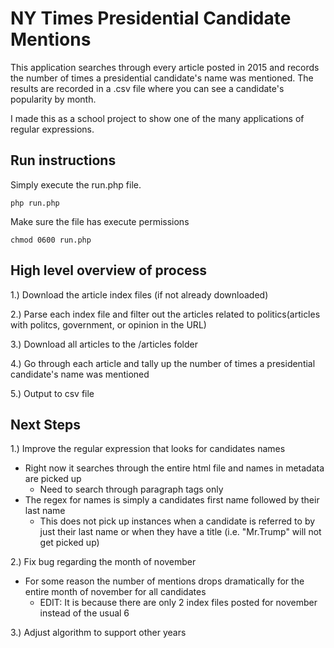 # NY Times Presidential Candidate Mentions
This application searches through every article posted in 2015 and records the number of times a presidential candidate's name was mentioned. The results are recorded in a .csv file where you can see a candidate's popularity by month. 

I made this as a school project to show one of the many applications of regular expressions. 

## Run instructions

Simply execute the run.php file. 

`` php run.php ``

Make sure the file has execute permissions

`` chmod 0600 run.php ``

## High level overview of process

1.) Download the article index files (if not already downloaded)

2.) Parse each index file and filter out the articles related to politics(articles with politcs, government, or opinion in the URL) 

3.) Download all articles to the /articles folder

4.) Go through each article and tally up the number of times a presidential candidate's name was mentioned

5.) Output to csv file

## Next Steps

1.) Improve the regular expression that looks for candidates names
  - Right now it searches through the entire html file and names in metadata are picked up
    - Need to search through paragraph tags only
  - The regex for names is simply a candidates first name followed by their last name
    - This does not pick up instances when a candidate is referred to by just their last name or when they have a title (i.e. "Mr.Trump" will not get picked up)
    
2.) Fix bug regarding the month of november
  - For some reason the number of mentions drops dramatically for the entire month of november for all candidates
    - EDIT: It is because there are only 2 index files posted for november instead of the usual 6 

3.) Adjust algorithm to support other years

